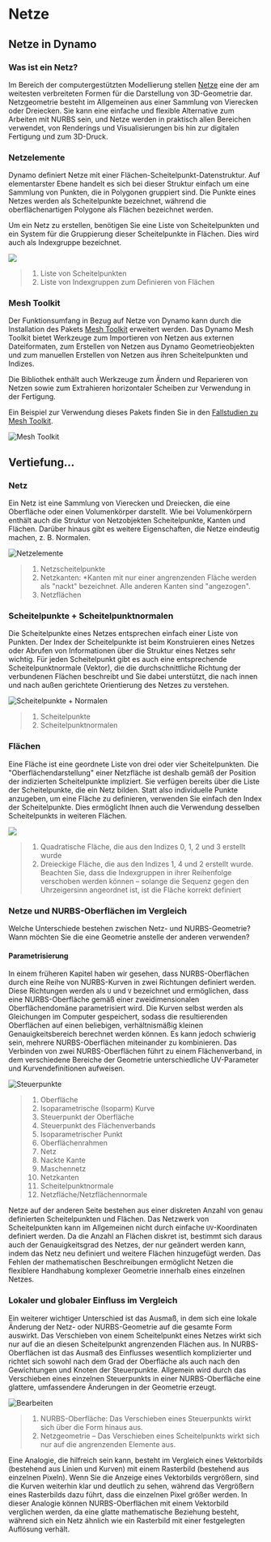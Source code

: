 # Netze

## Netze in Dynamo

### Was ist ein Netz?

Im Bereich der computergestützten Modellierung stellen [Netze](7-meshes.md#mesh) eine der am weitesten verbreiteten Formen für die Darstellung von 3D-Geometrie dar. Netzgeometrie besteht im Allgemeinen aus einer Sammlung von Vierecken oder Dreiecken. Sie kann eine einfache und flexible Alternative zum Arbeiten mit NURBS sein, und Netze werden in praktisch allen Bereichen verwendet, von Renderings und Visualisierungen bis hin zur digitalen Fertigung und zum 3D-Druck.

### Netzelemente

Dynamo definiert Netze mit einer Flächen-Scheitelpunkt-Datenstruktur. Auf elementarster Ebene handelt es sich bei dieser Struktur einfach um eine Sammlung von Punkten, die in Polygonen gruppiert sind. Die Punkte eines Netzes werden als Scheitelpunkte bezeichnet, während die oberflächenartigen Polygone als Flächen bezeichnet werden.

Um ein Netz zu erstellen, benötigen Sie eine Liste von Scheitelpunkten und ein System für die Gruppierung dieser Scheitelpunkte in Flächen. Dies wird auch als Indexgruppe bezeichnet.

![](<../images/5-2/7/meshes - mesh elements.jpg>)

> 1. Liste von Scheitelpunkten
> 2. Liste von Indexgruppen zum Definieren von Flächen

### Mesh Toolkit

Der Funktionsumfang in Bezug auf Netze von Dynamo kann durch die Installation des Pakets [Mesh Toolkit](https://github.com/DynamoDS/Dynamo/wiki/Dynamo-Mesh-Toolkit) erweitert werden. Das Dynamo Mesh Toolkit bietet Werkzeuge zum Importieren von Netzen aus externen Dateiformaten, zum Erstellen von Netzen aus Dynamo Geometrieobjekten und zum manuellen Erstellen von Netzen aus ihren Scheitelpunkten und Indizes.

Die Bibliothek enthält auch Werkzeuge zum Ändern und Reparieren von Netzen sowie zum Extrahieren horizontaler Scheiben zur Verwendung in der Fertigung.

Ein Beispiel zur Verwendung dieses Pakets finden Sie in den [Fallstudien zu Mesh Toolkit](../../custom-nodes-and-packages/11-packages/11-2\_mesh-toolkit.md).

![Mesh Toolkit](<../images/5-2/7/meshes - mesh toolkit standford bunny.jpg>)

## Vertiefung...

### Netz

Ein Netz ist eine Sammlung von Vierecken und Dreiecken, die eine Oberfläche oder einen Volumenkörper darstellt. Wie bei Volumenkörpern enthält auch die Struktur von Netzobjekten Scheitelpunkte, Kanten und Flächen. Darüber hinaus gibt es weitere Eigenschaften, die Netze eindeutig machen, z. B. Normalen.

![Netzelemente](../images/5-2/7/MeshElements2.jpg)

> 1. Netzscheitelpunkte
> 2. Netzkanten: \*Kanten mit nur einer angrenzenden Fläche werden als "nackt" bezeichnet. Alle anderen Kanten sind "angezogen".
> 3. Netzflächen

### Scheitelpunkte + Scheitelpunktnormalen

Die Scheitelpunkte eines Netzes entsprechen einfach einer Liste von Punkten. Der Index der Scheitelpunkte ist beim Konstruieren eines Netzes oder Abrufen von Informationen über die Struktur eines Netzes sehr wichtig. Für jeden Scheitelpunkt gibt es auch eine entsprechende Scheitelpunktnormale (Vektor), die die durchschnittliche Richtung der verbundenen Flächen beschreibt und Sie dabei unterstützt, die nach innen und nach außen gerichtete Orientierung des Netzes zu verstehen.

![Scheitelpunkte + Normalen](../images/5-2/7/vertexNormals.jpg)

> 1. Scheitelpunkte
> 2. Scheitelpunktnormalen

### Flächen

Eine Fläche ist eine geordnete Liste von drei oder vier Scheitelpunkten. Die "Oberflächendarstellung" einer Netzfläche ist deshalb gemäß der Position der indizierten Scheitelpunkte impliziert. Sie verfügen bereits über die Liste der Scheitelpunkte, die ein Netz bilden. Statt also individuelle Punkte anzugeben, um eine Fläche zu definieren, verwenden Sie einfach den Index der Scheitelpunkte. Dies ermöglicht Ihnen auch die Verwendung desselben Scheitelpunkts in weiteren Flächen.

![](../images/5-2/7/meshFaces.jpg)

> 1. Quadratische Fläche, die aus den Indizes 0, 1, 2 und 3 erstellt wurde
> 2. Dreieckige Fläche, die aus den Indizes 1, 4 und 2 erstellt wurde. Beachten Sie, dass die Indexgruppen in ihrer Reihenfolge verschoben werden können – solange die Sequenz gegen den Uhrzeigersinn angeordnet ist, ist die Fläche korrekt definiert

### Netze und NURBS-Oberflächen im Vergleich

Welche Unterschiede bestehen zwischen Netz- und NURBS-Geometrie? Wann möchten Sie die eine Geometrie anstelle der anderen verwenden?

#### Parametrisierung

In einem früheren Kapitel haben wir gesehen, dass NURBS-Oberflächen durch eine Reihe von NURBS-Kurven in zwei Richtungen definiert werden. Diese Richtungen werden als `U` und `V` bezeichnet und ermöglichen, dass eine NURBS-Oberfläche gemäß einer zweidimensionalen Oberflächendomäne parametrisiert wird. Die Kurven selbst werden als Gleichungen im Computer gespeichert, sodass die resultierenden Oberflächen auf einen beliebigen, verhältnismäßig kleinen Genauigkeitsbereich berechnet werden können. Es kann jedoch schwierig sein, mehrere NURBS-Oberflächen miteinander zu kombinieren. Das Verbinden von zwei NURBS-Oberflächen führt zu einem Flächenverband, in dem verschiedene Bereiche der Geometrie unterschiedliche UV-Parameter und Kurvendefinitionen aufweisen.

![Steuerpunkte](../images/5-2/7/NURBSvsMESH-01.jpg)

> 1. Oberfläche
> 2. Isoparametrische (Isoparm) Kurve
> 3. Steuerpunkt der Oberfläche
> 4. Steuerpunkt des Flächenverbands
> 5. Isoparametrischer Punkt
> 6. Oberflächenrahmen
> 7. Netz
> 8. Nackte Kante
> 9. Maschennetz
> 10. Netzkanten
> 11. Scheitelpunktnormale
> 12. Netzfläche/Netzflächennormale

Netze auf der anderen Seite bestehen aus einer diskreten Anzahl von genau definierten Scheitelpunkten und Flächen. Das Netzwerk von Scheitelpunkten kann im Allgemeinen nicht durch einfache `UV`-Koordinaten definiert werden. Da die Anzahl an Flächen diskret ist, bestimmt sich daraus auch der Genauigkeitsgrad des Netzes, der nur geändert werden kann, indem das Netz neu definiert und weitere Flächen hinzugefügt werden. Das Fehlen der mathematischen Beschreibungen ermöglicht Netzen die flexiblere Handhabung komplexer Geometrie innerhalb eines einzelnen Netzes.

### Lokaler und globaler Einfluss im Vergleich

Ein weiterer wichtiger Unterschied ist das Ausmaß, in dem sich eine lokale Änderung der Netz- oder NURBS-Geometrie auf die gesamte Form auswirkt. Das Verschieben von einem Scheitelpunkt eines Netzes wirkt sich nur auf die an diesen Scheitelpunkt angrenzenden Flächen aus. In NURBS-Oberflächen ist das Ausmaß des Einflusses wesentlich komplizierter und richtet sich sowohl nach dem Grad der Oberfläche als auch nach den Gewichtungen und Knoten der Steuerpunkte. Allgemein wird durch das Verschieben eines einzelnen Steuerpunkts in einer NURBS-Oberfläche eine glattere, umfassendere Änderungen in der Geometrie erzeugt.

![Bearbeiten](../images/5-2/7/NURBSvsMESH-02.jpg)

> 1. NURBS-Oberfläche: Das Verschieben eines Steuerpunkts wirkt sich über die Form hinaus aus.
> 2. Netzgeometrie – Das Verschieben eines Scheitelpunkts wirkt sich nur auf die angrenzenden Elemente aus.

Eine Analogie, die hilfreich sein kann, besteht im Vergleich eines Vektorbilds (bestehend aus Linien und Kurven) mit einem Rasterbild (bestehend aus einzelnen Pixeln). Wenn Sie die Anzeige eines Vektorbilds vergrößern, sind die Kurven weiterhin klar und deutlich zu sehen, während das Vergrößern eines Rasterbilds dazu führt, dass die einzelnen Pixel größer werden. In dieser Analogie können NURBS-Oberflächen mit einem Vektorbild verglichen werden, da eine glatte mathematische Beziehung besteht, während sich ein Netz ähnlich wie ein Rasterbild mit einer festgelegten Auflösung verhält.

##
